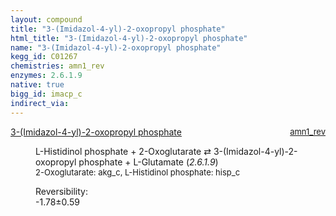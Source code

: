 ```yaml
---
layout: compound
title: "3-(Imidazol-4-yl)-2-oxopropyl phosphate"
html_title: "3-(Imidazol-4-yl)-2-oxopropyl phosphate"
name: "3-(Imidazol-4-yl)-2-oxopropyl phosphate"
kegg_id: C01267
chemistries: amn1_rev
enzymes: 2.6.1.9
native: true
bigg_id: imacp_c
indirect_via: 
---
```

<dl><dt class='rs-product'><a href='/compounds/C01267' class='link-dark' data-bs-toggle='tooltip' data-bs-html='true' data-bs-title='KEGG: C01267'>3-(Imidazol-4-yl)-2-oxopropyl phosphate</a><span style='float: right; max-width: 40%'><a href='/chemistries/amn1_rev' class='link-dark opacity-50' style='font-size: small; word-wrap: anywhere;'>amn1_rev</a></span></dt><dd><p>L-Histidinol phosphate + 2-Oxoglutarate &#8644; 3-(Imidazol-4-yl)-2-oxopropyl phosphate + L-Glutamate (<i>2.6.1.9</i>)<br /><span style='font-size: small;'><span data-bs-toggle='tooltip' data-bs-html='true' data-bs-title='KEGG: C00026'>2-Oxoglutarate</span>: akg_c, <span data-bs-toggle='tooltip' data-bs-html='true' data-bs-title='KEGG: C01100'>L-Histidinol phosphate</span>: hisp_c</span><br /><div class="reversibility_info">Reversibility: <div class="progress" style="flex-direction: row-reverse;"><div class="progress-bar bg-success" role="progressbar" style="width: 17.82%" aria-valuenow="-1.7823640432888632" aria-valuemin="0" aria-valuemax="10"></div><div class="progress-bar bg-warning" role="progressbar" style="width: 5.92%" aria-valuenow="-1.7823640432888632" aria-valuemin="0" aria-valuemax="10"></div></div><span>-1.78&plusmn;0.59</span><div class="progress"><div class="progress-bar bg-danger" role="progressbar" style="width: 0%" aria-valuenow="-1.7823640432888632" aria-valuemin="0" aria-valuemax="10"></div></div></div></p><dl></dl></dd></dl>
